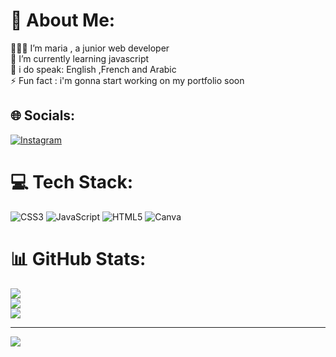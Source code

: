 # 💫 About Me:
🙋🏻‍♀️ I’m maria , a junior web developer<br>🌱 I’m currently learning javascript <br>💬  i do speak:  English ,French and Arabic  <br>⚡ Fun fact : i'm gonna start working on my portfolio soon  <br> 


## 🌐 Socials:
[![Instagram](https://img.shields.io/badge/Instagram-%23E4405F.svg?logo=Instagram&logoColor=white)](https://instagram.com/maria.codess) 

# 💻 Tech Stack:
![CSS3](https://img.shields.io/badge/css3-%231572B6.svg?style=for-the-badge&logo=css3&logoColor=white) ![JavaScript](https://img.shields.io/badge/javascript-%23323330.svg?style=for-the-badge&logo=javascript&logoColor=%23F7DF1E) ![HTML5](https://img.shields.io/badge/html5-%23E34F26.svg?style=for-the-badge&logo=html5&logoColor=white) ![Canva](https://img.shields.io/badge/Canva-%2300C4CC.svg?style=for-the-badge&logo=Canva&logoColor=white)
# 📊 GitHub Stats:
![](https://github-readme-stats.vercel.app/api?username=mariabh7&theme=dark&hide_border=false&include_all_commits=false&count_private=false)<br/>
![](https://github-readme-streak-stats.herokuapp.com/?user=mariabh7&theme=dark&hide_border=false)<br/>
![](https://github-readme-stats.vercel.app/api/top-langs/?username=mariabh7&theme=dark&hide_border=false&include_all_commits=false&count_private=false&layout=compact)

---
[![](https://visitcount.itsvg.in/api?id=mariabh7&icon=0&color=0)](https://visitcount.itsvg.in)

<!-- Proudly created with GPRM ( https://gprm.itsvg.in ) -->
